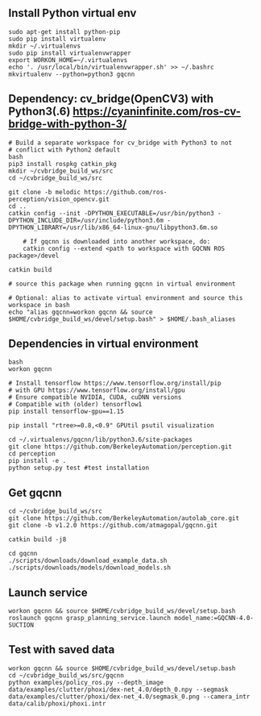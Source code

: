 ## Install Python virtual env

    sudo apt-get install python-pip
    sudo pip install virtualenv
    mkdir ~/.virtualenvs
    sudo pip install virtualenvwrapper
    export WORKON_HOME=~/.virtualenvs
    echo '. /usr/local/bin/virtualenvwrapper.sh' >> ~/.bashrc
    mkvirtualenv --python=python3 gqcnn

## Dependency: cv_bridge(OpenCV3) with Python3(.6) https://cyaninfinite.com/ros-cv-bridge-with-python-3/

    # Build a separate workspace for cv_bridge with Python3 to not 
    # conflict with Python2 default
    bash
    pip3 install rospkg catkin_pkg
    mkdir ~/cvbridge_build_ws/src
    cd ~/cvbridge_build_ws/src

    git clone -b melodic https://github.com/ros-perception/vision_opencv.git
    cd ..
    catkin config --init -DPYTHON_EXECUTABLE=/usr/bin/python3 -DPYTHON_INCLUDE_DIR=/usr/include/python3.6m -DPYTHON_LIBRARY=/usr/lib/x86_64-linux-gnu/libpython3.6m.so

        # If gqcnn is downloaded into another workspace, do:
        catkin config --extend <path to workspace with GQCNN ROS package>/devel
    
    catkin build

    # source this package when running gqcnn in virtual environment

    # Optional: alias to activate virtual environment and source this workspace in bash
    echo "alias gqcnn=workon gqcnn && source $HOME/cvbridge_build_ws/devel/setup.bash" > $HOME/.bash_aliases

## Dependencies in virtual environment

    bash
    workon gqcnn 
    
    # Install tensorflow https://www.tensorflow.org/install/pip
    # with GPU https://www.tensorflow.org/install/gpu
    # Ensure compatible NVIDIA, CUDA, cuDNN versions
    # Compatible with (older) tensorflow1
    pip install tensorflow-gpu==1.15 

    pip install "rtree>=0.8,<0.9" GPUtil psutil visualization
    
    cd ~/.virtualenvs/gqcnn/lib/python3.6/site-packages
    git clone https://github.com/BerkeleyAutomation/perception.git
    cd perception
    pip install -e .
    python setup.py test #test installation

## Get gqcnn
    cd ~/cvbridge_build_ws/src
    git clone https://github.com/BerkeleyAutomation/autolab_core.git
    git clone -b v1.2.0 https://github.com/atmagopal/gqcnn.git
    
    catkin build -j8

    cd gqcnn
    ./scripts/downloads/download_example_data.sh
    ./scripts/downloads/models/download_models.sh

## Launch service

    workon gqcnn && source $HOME/cvbridge_build_ws/devel/setup.bash
    roslaunch gqcnn grasp_planning_service.launch model_name:=GQCNN-4.0-SUCTION

## Test with saved data
    
    workon gqcnn && source $HOME/cvbridge_build_ws/devel/setup.bash
    cd ~/cvbridge_build_ws/src/gqcnn
    python examples/policy_ros.py --depth_image data/examples/clutter/phoxi/dex-net_4.0/depth_0.npy --segmask data/examples/clutter/phoxi/dex-net_4.0/segmask_0.png --camera_intr data/calib/phoxi/phoxi.intr
